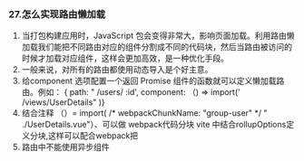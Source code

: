 ### 27.怎么实现路由懒加载

1. ﻿﻿﻿当打包构建应用时，JavaScript 包会变得非常大，影响页面加载。利用路由懒加载我们能把不同路由对应的组件分割成不同的代码块，然后当路由被访问的时候才加载对应组件，这样会更加高效，是一种优化手段。
2. ﻿﻿﻿一般来说，对所有的路由都使用动态导入是个好主意。
3. ﻿﻿给component 选项配置一个返回 Promise 组件的函数就可以定义懒加载路由。例如：
    { path: " /users/ :id', component: （) => import(' /views/UserDetails" )}
4. ﻿﻿﻿结合注释 （）= import( /* webpackChunkName: "group-user" */ " ./UserDetails.vue"）、可以做 webpack代码分块 vite 中结合rollupOptions定义分块,这样可以配合webpack把
5. ﻿﻿﻿路由中不能使用异步组件